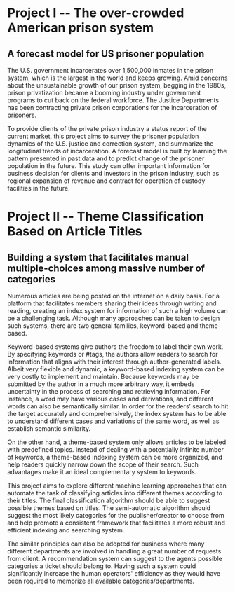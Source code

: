 # Project I -- The over-crowded American prison system
## A forecast model for US prisoner population

The U.S. government incarcerates over 1,500,000 inmates in the prison system, which is the largest in the world and keeps growing. Amid concerns about the unsustainable growth of our prison system, begging in the 1980s, prison privatization became a booming industry under government programs to cut back on the federal workforce. The Justice Departments has been contracting private prison corporations for the incarceration of prisoners.

To provide clients of the private prison industry a status report of the current market, this project aims to survey the prisoner population dynamics of the U.S. justice and correction system, and summarize the longitudinal trends of incarceration. A forecast model is built by learning the pattern presented in past data and to predict change of the prisoner population in the future. This study can offer important information for business decision for clients and investors in the prison industry, such as regional expansion of revenue and contract for operation of custody facilities in the future.

# Project II -- Theme Classification Based on Article Titles
## Building a system that facilitates manual multiple-choices among massive number of categories

Numerous articles are being posted on the internet on a daily basis. For a platform that facilitates members sharing their ideas through writing and reading, creating an index system for information of such a high volume can be a challenging task. Although many approaches can be taken to design such systems, there are two general families, keyword-based and theme-based.

Keyword-based systems give authors the freedom to label their own work. By specifying keywords or #tags, the authors allow readers to search for information that aligns with their interest through author-generated labels. Albeit very flexible and dynamic, a keyword-based indexing system can be very costly to implement and maintain. Because keywords may be submitted by the author in a much more arbitrary way, it embeds uncertainty in the process of searching and retrieving information. For instance, a word may have various cases and derivations, and different words can also be semantically similar. In order for the readers’ search to hit the target accurately and comprehensively, the index system has to be able to understand different cases and variations of the same word, as well as establish semantic similarity.

On the other hand, a theme-based system only allows articles to be labeled with predefined topics. Instead of dealing with a potentially infinite number of keywords, a theme-based indexing system can be more organized, and help readers quickly narrow down the scope of their search. Such advantages make it an ideal complementary system to keywords.

This project aims to explore different machine learning approaches that can automate the task of classifying articles into different themes according to their titles. The final classification algorithm should be able to suggest possible themes based on titles. The semi-automatic algorithm should suggest the most likely categories for the publisher/creator to choose from and help promote a consistent framework that facilitates a more robust and efficient indexing and searching system.

The similar principles can also be adopted for business where many different departments are involved in handling a great number of requests from client. A recommendation system can suggest to the agents possible categories a ticket should belong to. Having such a system could significantly increase the human operators' efficiency as they would have been required to memorize all available categories/departments.